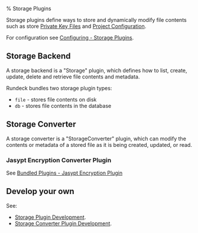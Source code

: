 % Storage Plugins

Storage plugins define ways to store and dynamically modify file contents such as store [Private Key Files](../administration/key-storage.html) and [Project Configuration](../administration/project-setup.html).

For configuration see [Configuring - Storage Plugins](configuring.html#storage-plugins).

## Storage Backend

A storage backend is a "Storage" plugin, which defines how to list, create, update, delete and retrieve file contents and metadata.  

Rundeck bundles two storage plugin types:

* `file` - stores file contents on disk
* `db` - stores file contents in the database

## Storage Converter

A storage converter is a "StorageConverter" plugin, which can modify the contents or metadata of a stored file as it is being created, updated, or read.

### Jasypt Encryption Converter Plugin

See [Bundled Plugins - Jasypt Encryption Plugin](bundled-plugins.html#jasypt-encryption-plugin)

## Develop your own

See:

* [Storage Plugin Development](../developer/storage-plugin.html).
* [Storage Converter Plugin Development](../developer/storage-converter-plugin.html).

